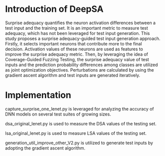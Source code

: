 # Introduction of DeepSA
Surprise adequacy quantifies the neuron activation differences between a test input and the training set. It is an important metric to measure test adequacy, which has not been leveraged for test input generation. This study proposes a surprise adequacy-guided test input generation approach. Firstly, it selects important neurons that contribute more to the final decision. Activation values of these neurons are used as features to improve the surprise adequacy metric. Then, by leveraging the idea of Coverage-Guided Fuzzing Testing, the surprise adequacy value of test inputs and the prediction probability differences among classes are utilized as joint optimization objectives. Perturbations are calculated by using the gradient ascent algorithm and test inputs are generated iteratively. 

# Implementation
capture_surprise_one_lenet.py is leveraged for analyzing the accuracy of DNN models on several test suites of growing sizes.

dsa_original_lenet.py is used to measure the DSA values of the testing set.

lsa_original_lenet.py is used to measure LSA values of the testing set.

generation_util_improve_other_V2.py is utilized to generate test inputs by adopting the gradient ascent algorithm.

